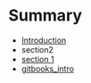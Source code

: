 # Summary

* [Introduction](README.md)
* section2
* [section 1](content/section1.md)
* [gitbooks_intro](gitbooksintro.md)

